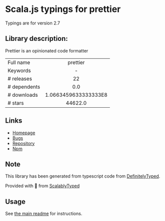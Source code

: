 
# Scala.js typings for prettier

Typings are for version 2.7

## Library description:
Prettier is an opinionated code formatter

|                    |                 |
| ------------------ | :-------------: |
| Full name          | prettier |
| Keywords           | - |
| # releases         | 22 |
| # dependents       | 0.0 |
| # downloads        | 1.0663459633333333E8 |
| # stars            | 44622.0 |

## Links
- [Homepage](https://prettier.io)
- [Bugs](https://github.com/prettier/prettier/issues)
- [Repository](https://github.com/prettier/prettier)
- [Npm](https://www.npmjs.com/package/prettier)
    


## Note
This library has been generated from typescript code from [DefinitelyTyped](https://definitelytyped.org).

Provided with :purple_heart: from [ScalablyTyped](https://github.com/oyvindberg/ScalablyTyped)

## Usage
See [the main readme](../../readme.md) for instructions.


